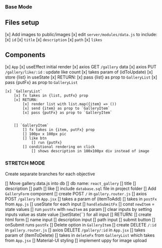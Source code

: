 ### Base Mode ###

## Files setup
[x] Add images to public/images
    [x] edit `server/modules/data.js` to include:
        [x] `id`
        [x] `title`
        [x] `description`
        [x] `path`
        [x] `likes`
    

## Components
[x] `App`
    [x] useEffect initial render
    [x] axios GET `/gallery` data
    [x] axios PUT `/gallery/like/:id` : update like count 
        [x] takes param of (idToUpdate)
    [x] store {list} in useState
    [x] RETURN:
        [x] pass {list} as prop to `GalleryList`
        [x] pass {putFx} as prop to `GalleryList`

    [x] `GalleryList`
        [x] fx takes in {list, putFx} prop
        [x] RETURN:
            [x] render list with list.map({item} => ())
            [x] send {item} as prop to `GalleryItem`
            [x] pass {putFx} as prop to `GalleryItem`


        [] `GalleryItem`
            [] fx takes in {item, putFx} prop
            [] 100px x 100px pic
            [] like btn
                [] run {putFx}
            [] conditional rendering on click
                [] shows description in 100x100px div instead of image


### STRETCH MODE ### 
Create separate branches for each objective

[] Move gallery.data.js into db
    [] db name: `react_gallery`
        [] title
        [] description
        [] path
        [] like
    [] include `database.sql` file in project folder
[] Add `GalleryForm` component
    [] create POST `/` in `gallery.router.js`
    [] axios POST `/gallery` in `App.jsx`
        [] takes a param of (itemToAdd)
    [] takes in `postFx` from `App.js`
    [] useState for each input
    [] `handleSubmitFx`
        [] const `newItem` = state values
        [] run `postFx` with `newItem` as param
        [] clear inputs by setting inputs value as state value
            []setState(``) for all input
    [] RETURN: 
        [] create html form
            [] name input
            [] description input
            [] path input
            [] submit button
        [] onSubmit runs `postFx`
[] Delete option in `GalleryItem`
    [] create DELETE `/:id` in `gallery.router.js`
    [] axios DELETE `/gallery/:id` in `App.jsx`
        [] takes param of (itemToDelete)
    [] takes in `deleteFx` from `GalleryList` which takes from `App.jsx`
[] Material-UI styling
[] implement uppy for image upload
